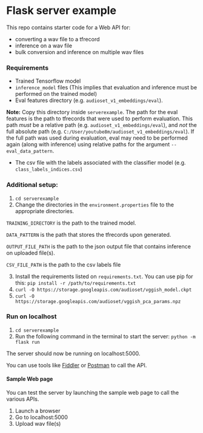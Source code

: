 # Flask server example

This repo contains starter code for a Web API for:

- converting a wav file to a tfrecord
- inference on a wav file
- bulk conversion and inference on multiple wav files

### Requirements

- Trained Tensorflow model
- `inference_model` files (This implies that evaluation and inference must be performed on the trained model)
- Eval features directory (e.g. `audioset_v1_embeddings/eval`). 

**Note:** Copy this directory inside `serverexample`. The path for the eval features is the path to tfrecords that were used to perform evaluation. This path *_must_* be a relative path (e.g. `audioset_v1_embeddings/eval`), and *_not_* the full absolute path (e.g. `C:/User/youtube8m/audioset_v1_embeddings/eval`). If the full path was used during evaluation, eval may need to be performed again (along with inference) using relative paths for the argument `--eval_data_pattern`.

- The csv file with the labels associated with the classifier model (e.g. `class_labels_indices.csv`)

### Additional setup:
1. `cd serverexample`
2. Change the directories in the `environment.properties` file to the appropriate directories.

`TRAINING_DIRECTORY` is the path to the trained model.

`DATA_PATTERN` is the path that stores the tfrecords upon generated.

`OUTPUT_FILE_PATH` is the path to the json output file that contains inference on uploaded file(s).

`CSV_FILE_PATH` is the path to the csv labels file

3. Install the requirements listed on `requirements.txt`. You can use pip for this:
    `pip install -r /path/to/requirements.txt`
4. `curl -O https://storage.googleapis.com/audioset/vggish_model.ckpt`
5. `curl -O https://storage.googleapis.com/audioset/vggish_pca_params.npz`


### Run on localhost
1. `cd serverexample`
2. Run the following command in the terminal to start the server: `python -m flask run`

The server should now be running on localhost:5000.

You can use tools like [Fiddler](https://www.telerik.com/fiddler) or [Postman](https://www.getpostman.com/) to call the API.

#### Sample Web page
You can test the server by launching the sample web page to call the various APIs. 
1. Launch a browser
2. Go to localhost:5000
3. Upload wav file(s)

